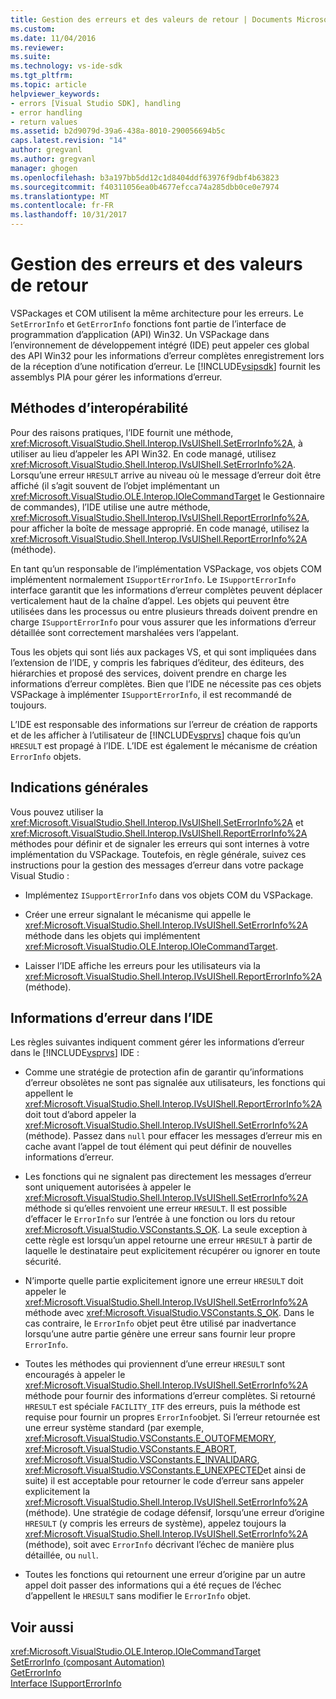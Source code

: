 ```yaml
---
title: Gestion des erreurs et des valeurs de retour | Documents Microsoft
ms.custom: 
ms.date: 11/04/2016
ms.reviewer: 
ms.suite: 
ms.technology: vs-ide-sdk
ms.tgt_pltfrm: 
ms.topic: article
helpviewer_keywords:
- errors [Visual Studio SDK], handling
- error handling
- return values
ms.assetid: b2d9079d-39a6-438a-8010-290056694b5c
caps.latest.revision: "14"
author: gregvanl
ms.author: gregvanl
manager: ghogen
ms.openlocfilehash: b3a197bb5dd12c1d8404ddf63976f9dbf4b63823
ms.sourcegitcommit: f40311056ea0b4677efcca74a285dbb0ce0e7974
ms.translationtype: MT
ms.contentlocale: fr-FR
ms.lasthandoff: 10/31/2017
---
```

# <a name="error-handling-and-return-values"></a>Gestion des erreurs et des valeurs de retour
VSPackages et COM utilisent la même architecture pour les erreurs. Le `SetErrorInfo` et `GetErrorInfo` fonctions font partie de l’interface de programmation d’application (API) Win32. Un VSPackage dans l’environnement de développement intégré (IDE) peut appeler ces global des API Win32 pour les informations d’erreur complètes enregistrement lors de la réception d’une notification d’erreur. Le [!INCLUDE[vsipsdk](../extensibility/includes/vsipsdk_md.md)] fournit les assemblys PIA pour gérer les informations d’erreur.  
  
## <a name="interop-methods"></a>Méthodes d’interopérabilité  
 Pour des raisons pratiques, l’IDE fournit une méthode, <xref:Microsoft.VisualStudio.Shell.Interop.IVsUIShell.SetErrorInfo%2A>, à utiliser au lieu d’appeler les API Win32. En code managé, utilisez <xref:Microsoft.VisualStudio.Shell.Interop.IVsUIShell.SetErrorInfo%2A>. Lorsqu’une erreur `HRESULT` arrive au niveau où le message d’erreur doit être affiché (il s’agit souvent de l’objet implémentant un <xref:Microsoft.VisualStudio.OLE.Interop.IOleCommandTarget> le Gestionnaire de commandes), l’IDE utilise une autre méthode, <xref:Microsoft.VisualStudio.Shell.Interop.IVsUIShell.ReportErrorInfo%2A>, pour afficher la boîte de message approprié. En code managé, utilisez la <xref:Microsoft.VisualStudio.Shell.Interop.IVsUIShell.ReportErrorInfo%2A> (méthode).  
  
 En tant qu’un responsable de l’implémentation VSPackage, vos objets COM implémentent normalement `ISupportErrorInfo`. Le `ISupportErrorInfo` interface garantit que les informations d’erreur complètes peuvent déplacer verticalement haut de la chaîne d’appel. Les objets qui peuvent être utilisées dans les processus ou entre plusieurs threads doivent prendre en charge `ISupportErrorInfo` pour vous assurer que les informations d’erreur détaillée sont correctement marshalées vers l’appelant.  
  
 Tous les objets qui sont liés aux packages VS, et qui sont impliquées dans l’extension de l’IDE, y compris les fabriques d’éditeur, des éditeurs, des hiérarchies et proposé des services, doivent prendre en charge les informations d’erreur complètes. Bien que l’IDE ne nécessite pas ces objets VSPackage à implémenter `ISupportErrorInfo`, il est recommandé de toujours.  
  
 L’IDE est responsable des informations sur l’erreur de création de rapports et de les afficher à l’utilisateur de [!INCLUDE[vsprvs](../code-quality/includes/vsprvs_md.md)] chaque fois qu’un `HRESULT` est propagé à l’IDE. L’IDE est également le mécanisme de création `ErrorInfo` objets.  
  
## <a name="general-guidelines"></a>Indications générales  
 Vous pouvez utiliser la <xref:Microsoft.VisualStudio.Shell.Interop.IVsUIShell.SetErrorInfo%2A> et <xref:Microsoft.VisualStudio.Shell.Interop.IVsUIShell.ReportErrorInfo%2A> méthodes pour définir et de signaler les erreurs qui sont internes à votre implémentation du VSPackage. Toutefois, en règle générale, suivez ces instructions pour la gestion des messages d’erreur dans votre package Visual Studio :  
  
-   Implémentez `ISupportErrorInfo` dans vos objets COM du VSPackage.  
  
-   Créer une erreur signalant le mécanisme qui appelle le <xref:Microsoft.VisualStudio.Shell.Interop.IVsUIShell.SetErrorInfo%2A> méthode dans les objets qui implémentent <xref:Microsoft.VisualStudio.OLE.Interop.IOleCommandTarget>.  
  
-   Laisser l’IDE affiche les erreurs pour les utilisateurs via la <xref:Microsoft.VisualStudio.Shell.Interop.IVsUIShell.ReportErrorInfo%2A> (méthode).  
  
## <a name="error-information-in-the-ide"></a>Informations d’erreur dans l’IDE  
 Les règles suivantes indiquent comment gérer les informations d’erreur dans le [!INCLUDE[vsprvs](../code-quality/includes/vsprvs_md.md)] IDE :  
  
-   Comme une stratégie de protection afin de garantir qu’informations d’erreur obsolètes ne sont pas signalée aux utilisateurs, les fonctions qui appellent le <xref:Microsoft.VisualStudio.Shell.Interop.IVsUIShell.ReportErrorInfo%2A> doit tout d’abord appeler la <xref:Microsoft.VisualStudio.Shell.Interop.IVsUIShell.SetErrorInfo%2A> (méthode). Passez dans `null` pour effacer les messages d’erreur mis en cache avant l’appel de tout élément qui peut définir de nouvelles informations d’erreur.  
  
-   Les fonctions qui ne signalent pas directement les messages d’erreur sont uniquement autorisées à appeler le <xref:Microsoft.VisualStudio.Shell.Interop.IVsUIShell.SetErrorInfo%2A> méthode si qu’elles renvoient une erreur `HRESULT`. Il est possible d’effacer le `ErrorInfo` sur l’entrée à une fonction ou lors du retour <xref:Microsoft.VisualStudio.VSConstants.S_OK>. La seule exception à cette règle est lorsqu’un appel retourne une erreur `HRESULT` à partir de laquelle le destinataire peut explicitement récupérer ou ignorer en toute sécurité.  
  
-   N’importe quelle partie explicitement ignore une erreur `HRESULT` doit appeler le <xref:Microsoft.VisualStudio.Shell.Interop.IVsUIShell.SetErrorInfo%2A> méthode avec <xref:Microsoft.VisualStudio.VSConstants.S_OK>. Dans le cas contraire, le `ErrorInfo` objet peut être utilisé par inadvertance lorsqu’une autre partie génère une erreur sans fournir leur propre `ErrorInfo`.  
  
-   Toutes les méthodes qui proviennent d’une erreur `HRESULT` sont encouragés à appeler le <xref:Microsoft.VisualStudio.Shell.Interop.IVsUIShell.SetErrorInfo%2A> méthode pour fournir des informations d’erreur complètes. Si retourné `HRESULT` est spéciale `FACILITY_ITF` des erreurs, puis la méthode est requise pour fournir un propres `ErrorInfo`objet. Si l’erreur retournée est une erreur système standard (par exemple, <xref:Microsoft.VisualStudio.VSConstants.E_OUTOFMEMORY>, <xref:Microsoft.VisualStudio.VSConstants.E_ABORT>, <xref:Microsoft.VisualStudio.VSConstants.E_INVALIDARG>, <xref:Microsoft.VisualStudio.VSConstants.E_UNEXPECTED>et ainsi de suite) il est acceptable pour retourner le code d’erreur sans appeler explicitement la <xref:Microsoft.VisualStudio.Shell.Interop.IVsUIShell.SetErrorInfo%2A> (méthode). Une stratégie de codage défensif, lorsqu’une erreur d’origine `HRESULT` (y compris les erreurs de système), appelez toujours la <xref:Microsoft.VisualStudio.Shell.Interop.IVsUIShell.SetErrorInfo%2A> (méthode), soit avec `ErrorInfo` décrivant l’échec de manière plus détaillée, ou `null`.  
  
-   Toutes les fonctions qui retournent une erreur d’origine par un autre appel doit passer des informations qui a été reçues de l’échec d’appellent le `HRESULT` sans modifier le `ErrorInfo` objet.  
  
## <a name="see-also"></a>Voir aussi  
 <xref:Microsoft.VisualStudio.OLE.Interop.IOleCommandTarget>   
 [SetErrorInfo (composant Automation)](http://msdn.microsoft.com/en-us/8eaacfac-fc37-4eaa-870b-10b99d598d66)   
 [GetErrorInfo](http://msdn.microsoft.com/en-us/03317526-8c4f-4173-bc10-110c8112676a)   
 [Interface ISupportErrorInfo](http://msdn.microsoft.com/en-us/42d33066-36b4-4a5b-aa5d-46682e560f32)